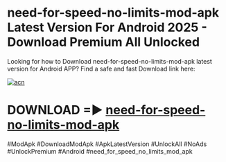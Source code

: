 # need-for-speed-no-limits-mod-apk Latest Version For Android 2025 - Download Premium All Unlocked


Looking for how to Download need-for-speed-no-limits-mod-apk latest version for Android APP? Find a safe and fast Download link here:


[![acn](https://i.imgur.com/BIQs5tu.png)](https://modyolo.store/need+for+speed+no+limits+mod+apk)


# DOWNLOAD =► [need-for-speed-no-limits-mod-apk](https://modyolo.store/need+for+speed+no+limits+mod+apk)


#ModApk #DownloadModApk #ApkLatestVersion #UnlockAll #NoAds #UnlockPremium #Android #need_for_speed_no_limits_mod_apk